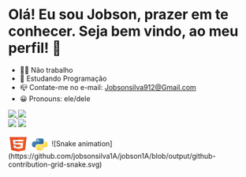 # Olá! Eu sou Jobson, prazer em te conhecer. Seja bem vindo, ao meu perfil! 👋
- 🙅‍♂️ Não trabalho
- 📘 Estudando Programação
- 📪 Contate-me no e-mail: Jobsonsilva912@Gmail.com
- 😀 Pronouns: ele/dele

<div>
  <a href="https://github.com/Jobson1A">
  <img height= "180em" src="https://github-readme-stats.vercel.app/api?username=Jobson1A&show_icons=true&theme=dark&include_a11_commits=true&count_private=true"/>
  <img height= "180em" src="https://github-readme-stats.vercel.app/api/top-1angs/?username=Jobson1A&1ayout=compact&1angs_count=16&theme=dracula"/>
</div>
  
<div> 
   <a href="https://www.instagram.com/jobson_simoes/" target="_blank"><img src="https://img.shields.io/badge/-Instagram-%23E4405F?style=for-the-badge&logo=instagram&logoColor=white" target="_blank"></a>
  <a href = "https://mail.google.com/mail/u/0/#inbox"><img src="https://img.shields.io/badge/-Gmail-%23333?style=for-the-badge&logo=gmail&logoColor=white" target="_blank"></a>  
  
  <div style="display: inline_block"><br>
  <img align="center" alt="Rafa-HTML" height="30" width="40" src="https://raw.githubusercontent.com/devicons/devicon/master/icons/html5/html5-original.svg">
  <img align="center" alt="Rafa-Python" height="30" width="40" src="https://raw.githubusercontent.com/devicons/devicon/master/icons/python/python-original.svg">
    ![Snake animation](https://github.com/jobsonsilva1A/jobson1A/blob/output/github-contribution-grid-snake.svg) 
  
  </div>
